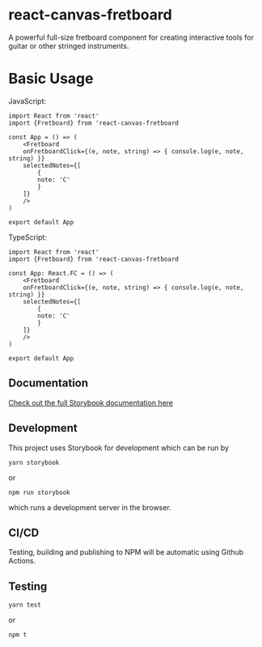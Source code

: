 # react-canvas-fretboard

A powerful full-size fretboard component for creating interactive tools for guitar or other stringed instruments.

# Basic Usage

JavaScript:
```JSX
import React from 'react'
import {Fretboard} from 'react-canvas-fretboard

const App = () => (
    <Fretboard
    onFretboardClick={(e, note, string) => { console.log(e, note, string) }}
    selectedNotes={[
        {
        note: 'C'
        }
    ]}
    />
)

export default App
```

TypeScript:
```TSX
import React from 'react'
import {Fretboard} from 'react-canvas-fretboard

const App: React.FC = () => (
    <Fretboard
    onFretboardClick={(e, note, string) => { console.log(e, note, string) }}
    selectedNotes={[
        {
        note: 'C'
        }
    ]}
    />
)

export default App
```

## Documentation

[Check out the full Storybook documentation here](https://main--61791739714e7e003ac8b766.chromatic.com/)

## Development

This project uses Storybook for development which can be run by

`yarn storybook`

or

`npm run storybook`

which runs a development server in the browser.

## CI/CD

Testing, building and publishing to NPM will be automatic using Github Actions.

## Testing

`yarn test`

or

`npm t`